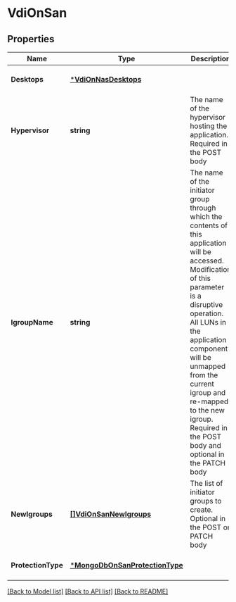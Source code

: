 # VdiOnSan

## Properties
Name | Type | Description | Notes
------------ | ------------- | ------------- | -------------
**Desktops** | [***VdiOnNasDesktops**](vdi_on_nas_desktops.md) |  | [optional] [default to null]
**Hypervisor** | **string** | The name of the hypervisor hosting the application. Required in the POST body | [optional] [default to null]
**IgroupName** | **string** | The name of the initiator group through which the contents of this application will be accessed. Modification of this parameter is a disruptive operation. All LUNs in the application component will be unmapped from the current igroup and re-mapped to the new igroup. Required in the POST body and optional in the PATCH body | [optional] [default to null]
**NewIgroups** | [**[]VdiOnSanNewIgroups**](vdi_on_san_new_igroups.md) | The list of initiator groups to create. Optional in the POST or PATCH body | [optional] [default to null]
**ProtectionType** | [***MongoDbOnSanProtectionType**](mongo_db_on_san_protection_type.md) |  | [optional] [default to null]

[[Back to Model list]](../README.md#documentation-for-models) [[Back to API list]](../README.md#documentation-for-api-endpoints) [[Back to README]](../README.md)


